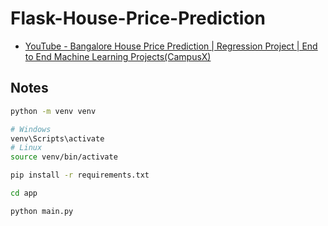 # Flask-House-Price-Prediction

- [YouTube - Bangalore House Price Prediction | Regression Project | End to End Machine Learning Projects(CampusX)](https://youtu.be/DVxkI1VmpCk)

## Notes

```sh
python -m venv venv

# Windows
venv\Scripts\activate
# Linux
source venv/bin/activate

pip install -r requirements.txt

cd app

python main.py
```
